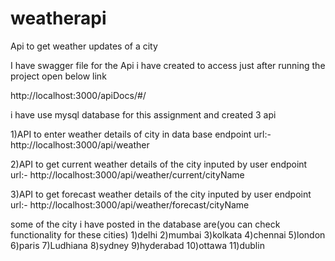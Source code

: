 # weatherapi
Api to get weather updates of a city

I have swagger file for the Api i have created to access just after running the project open below link

http://localhost:3000/apiDocs/#/


i have use mysql database for this assignment and created 3 api 

1)API to enter weather details of city in data base
endpoint url:- http://localhost:3000/api/weather

2)API to get current weather details of the city inputed by user
endpoint url:- http://localhost:3000/api/weather/current/cityName

3)API to get forecast weather details of the city inputed by user
endpoint url:- http://localhost:3000/api/weather/forecast/cityName


some of the city i have posted in the database are(you can check functionality for these cities)
1)delhi
2)mumbai
3)kolkata
4)chennai
5)london
6)paris
7)Ludhiana
8)sydney
9)hyderabad
10)ottawa
11)dublin

